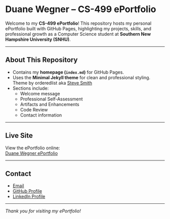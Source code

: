 # Duane Wegner – CS-499 ePortfolio

Welcome to my **CS-499 ePortfolio**! This repository hosts my personal ePortfolio built with GitHub Pages, highlighting my projects, skills, and professional growth as a Computer Science student at **Southern New Hampshire University (SNHU)**.

---

## About This Repository

- Contains my **homepage (`index.md`)** for GitHub Pages.  
- Uses the **Minimal Jekyll theme** for clean and professional styling. Theme by orderedlist aka [Steve Smith](https://github.com/orderedlist)
- Sections include:
  - Welcome message
  - Professional Self-Assessment
  - Artifacts and Enhancements
  - Code Review
  - Contact information

---

## Live Site

View the ePortfolio online:  
[Duane Wegner ePortfolio](https://duane-wegner.github.io/duane-wegner.github/)

---

## Contact

- [Email](mailto:duane.wegner@snhu.edu)  
- [GitHub Profile](https://github.com/Duane-Wegner)  
- [LinkedIn Profile](https://www.linkedin.com/in/duane-wegner/)

---

*Thank you for visiting my ePortfolio!*
